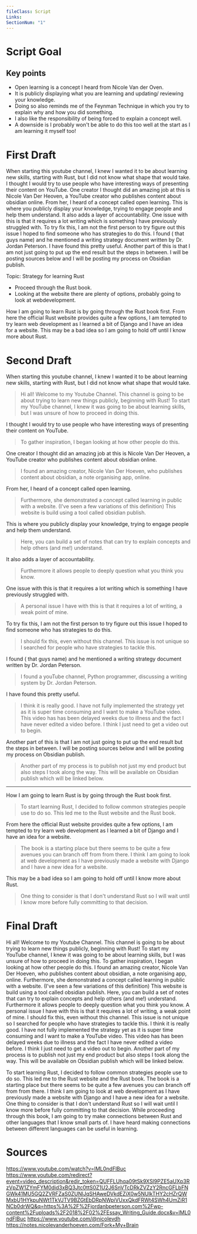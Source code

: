 ```yaml
---
fileClass: Script
Links: 
SectionNum: "1"
---
```

# Script Goal

## Key points
- Open learning is a concept I heard from Nicole Van der Oven. 
- It is publicly displaying what you are learning and updating/ reviewing your knowledge.
- Doing so also reminds me of the Feynman Technique in which you try to explain why and how you did something.
- I also like the responsibility of being forced to explain a concept well.
- A downside is I probably won't be able to do this too well at the start as I am learning it myself too!


# First Draft

When starting this youtube channel, I knew I wanted it to be about learning new skills, starting with Rust, but I did not know what shape that would take. I thought I would try to use people who have interesting ways of presenting their content on YouTube. One creator I thought did an amazing job at this is Nicole Van Der Heoven, a YouTube creator who publishes content about obsidian online. From her, I heard of a concept called open learning. This is where you publicly display your knowledge, trying to engage people and help them understand. It also adds a layer of accountability. One issue with this is that it requires a lot writing which is something I have previously struggled with. To try fix this, I am not the first person to try figure out this issue I hoped to find someone who has strategies to do this. I found ( that guys name) and he mentioned a writing strategy document written by Dr. Jordan Peterson. I have found this pretty useful. Another part of this is that I am not just going to put up the end result but the steps in between. I will be posting sources below and I will be posting my process on Obsidian publish.

Topic: Strategy for learning Rust
- Proceed through the Rust book.
- Looking at the website there are plenty of options, probably going to look at webdevelopment.


How I am going to learn Rust is by going through the Rust book first. From here the official Rust website provides quite a few options, I am tempted to try learn web development as I learned a bit of Django and I have an idea for a website. This may  be a bad idea so I am going to hold off until I know more about Rust.

# Second Draft

When starting this youtube channel, I knew I wanted it to be about learning new skills, starting with Rust, but I did not know what shape that would take.
> Hi all! Welcome to my Youtube Channel. This channel is going to be about trying to learn new things publicly, beginning with Rust! To start my YouTube channel, I knew it was going to be about learning skills, but I was unsure of how to proceed in doing this.

I thought I would try to use people who have interesting ways of presenting their content on YouTube.
> To gather inspiration, I began looking at how other people do this.

One creator I thought did an amazing job at this is Nicole Van Der Heoven, a YouTube creator who publishes content about obsidian online. 
> I found an amazing creator, Nicole Van Der Hoeven, who publishes content about obsidian, a note organising app, online.

From her, I heard of a concept called open learning.
> Furthermore, she demonstrated a concept called learning in public with a website. (I've seen a few variations of this definition) This website is build using a tool called obsidian publish.

This is where you publicly display your knowledge, trying to engage people and help them understand. 
> Here, you can build a set of notes that can try to explain concepts and help others (and me!) understand.

It also adds a layer of accountability. 
> Furthermore it allows people to deeply question what you think you know.

One issue with this is that it requires a lot writing which is something I have previously struggled with. 
> A personal issue I have with this is that it requires a lot of writing, a weak point of mine.

To try fix this, I am not the first person to try figure out this issue I hoped to find someone who has strategies to do this. 
> I should fix this, even without this channel. This issue is not unique so I searched for people who have strategies to tackle this. 

I found ( that guys name) and he mentioned a writing strategy document written by Dr. Jordan Peterson. 
> I found a youTube channel, Python programmer, discussing a writing system by Dr. Jordan Peterson. 

I have found this pretty useful. 

> I think it is really good. I have not fully implemented the strategy yet as it is super time consuming and I want to make a YouTube video. This video has has been delayed weeks due to illness and the fact I have never edited a video before. I think I just need to get a video out to begin.

Another part of this is that I am not just going to put up the end result but the steps in between. I will be posting sources below and I will be posting my process on Obsidian publish.

> Another part of my process is to publish not just my end product but also steps I took along the way. This will be available on Obsidian publish which will be linked below.


---



How I am going to learn Rust is by going through the Rust book first. 
> To start learning Rust, I decided to follow common strategies people use to do so. This led me to the Rust website and the Rust book. 


From here the official Rust website provides quite a few options, I am tempted to try learn web development as I learned a bit of Django and I have an idea for a website.
> The book is a starting place but there seems to be quite a few avenues you can branch off from from there. I think I am going to look at web development as I have previously made a website with Django and I have a new idea for a website.  

This may  be a bad idea so I am going to hold off until I know more about Rust.
> One thing to consider is that I don't understand Rust so I will wait until I know more before fully committing to that decision.



# Final Draft

Hi all! Welcome to my Youtube Channel. This channel is going to be about trying to learn new things publicly, beginning with Rust! To start my YouTube channel, I knew it was going to be about learning skills, but I was unsure of how to proceed in doing this. To gather inspiration, I began looking at how other people do this. I found an amazing creator, Nicole Van Der Hoeven, who publishes content about obsidian, a note organising app, online. Furthermore, she demonstrated a concept called learning in public with a website. (I've seen a few variations of this definition) This website is build using a tool called obsidian publish.  Here, you can build a set of notes that can try to explain concepts and help others (and me!) understand. Furthermore it allows people to deeply question what you think you know. A personal issue I have with this is that it requires a lot of writing, a weak point of mine.  I should fix this, even without this channel. This issue is not unique so I searched for people who have strategies to tackle this. I think it is really good. I have not fully implemented the strategy yet as it is super time consuming and I want to make a YouTube video. This video has has been delayed weeks due to illness and the fact I have never edited a video before. I think I just need to get a video out to begin. Another part of my process is to publish not just my end product but also steps I took along the way. This will be available on Obsidian publish which will be linked below.

 To start learning Rust, I decided to follow common strategies people use to do so. This led me to the Rust website and the Rust book. The book is a starting place but there seems to be quite a few avenues you can branch off from from there. I think I am going to look at web development as I have previously made a website with Django and I have a new idea for a website.  One thing to consider is that I don't understand Rust so I will wait until I know more before fully committing to that decision. While proceeding through this book, I am going to try make connections between Rust and other languages that I know small parts of. I have heard making connections between different languages can be useful in learning.

# Sources

https://www.youtube.com/watch?v=lML0ndFlBuc
https://www.youtube.com/redirect?event=video_description&redir_token=QUFFLUhqa09tSk9XSl9PZE5aUXp3RzVpZW1ZYmFYM0did3xBQ3Jtc0ttS0Z1U2J6SnVTcDRkZVZzY2RncGFLbFNGWk41MU5GQ2ZVRFZaS0ZUNlJqSHAweDVkdEZiX0w5NUlkTHY2cHZrQWMxbU1HYkpuNWt1TkVJTV9BZGtEbDRpNWpiVUxxQkdFRWt4SWh4UmZiR1NCb0drWQ&q=https%3A%2F%2Fjordanbpeterson.com%2Fwp-content%2Fuploads%2F2018%2F02%2FEssay_Writing_Guide.docx&v=lML0ndFlBuc
https://www.youtube.com/@nicolevdh
https://notes.nicolevanderhoeven.com/Fork+My+Brain